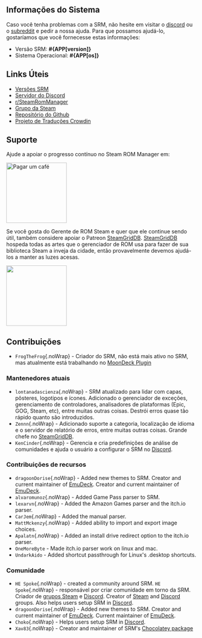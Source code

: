 ## Informações do Sistema

Caso você tenha problemas com a SRM, não hesite em visitar o [discord](https://discord.gg/bnSVJrz) ou o [subreddit](https://www.reddit.com/r/SteamRomManager/) e pedir a nossa ajuda. Para que possamos ajudá-lo, gostaríamos que você fornecesse estas informações:

* Versão SRM: **#{APP[version]}**
* Sistema Operacional: **#{APP[os]}**

## Links Úteis

* [Versões SRM](https://github.com/SteamGridDB/steam-rom-manager/releases)
* [Servidor do Discord](https://discord.gg/bnSVJrz)
* [r/SteamRomManager](https://www.reddit.com/r/SteamRomManager/)
* [Grupo da Steam](https://steamcommunity.com/groups/steamrommanager)
* [Repositório do Github](https://github.com/SteamGridDB/steam-rom-manager)
* [Projeto de Traduções Crowdin](https://crowdin.com/project/steam-rom-manager)

## Suporte

Ajude a apoiar o progresso contínuo no Steam ROM Manager em:

<a href="https://www.buymeacoffee.com/cbartondock">
  <img src="https://raw.githubusercontent.com/SteamGridDB/steam-rom-manager/master/src/assets/images/buy-me-a-coffee.png" alt="Pagar um café" width="160">
</a>

Se você gosta do Gerente de ROM Steam e quer que ele continue sendo útil, também considere apoiar o Patreon [SteamGridDB](https://www.steamgriddb.com/). [SteamGridDB](https://www.steamgriddb.com/) hospeda todas as artes que o gerenciador de ROM usa para fazer de sua biblioteca Steam a inveja da cidade, então provavelmente devemos ajudá-los a manter as luzes acesas.

<a href="https://www.patreon.com/steamgriddb">
    <img src="https://c5.patreon.com/external/logo/become_a_patron_button@2x.png" width="160">
</a>

## Contribuições
* `FrogTheFrog`{.noWrap} - Criador do SRM, não está mais ativo no SRM, mas atualmente está trabalhando no [MoonDeck Plugin](https://github.com/FrogTheFrog/moondeck)

### Mantenedores atuais
* `lontanadascienza`{.noWrap} - SRM atualizado para lidar com capas, pôsteres, logotipos e ícones. Adicionado o gerenciador de exceções, gerenciamento de controladores, analisadores de plataformas (Epic, GOG, Steam, etc), entre muitas outras coisas. Destrói erros quase tão rápido quanto são introduzidos.
* `Zennn`{.noWrap} - Adicionado suporte a categoria, localização de idioma e o servidor de relatório de erros, entre muitas outras coisas. Grande chefe no [SteamGridDB](https://www.steamgriddb.com/).
* `KenCinder`{.noWrap} - Gerencia e cria predefinições de análise de comunidades e ajuda o usuário a configurar o SRM no [Discord](https://discord.gg/bnSVJrz).

### Contribuições de recursos
* `dragoonDorise`{.noWrap} - Added new themes to SRM. Creator and current maintainer of [EmuDeck](https://www.emudeck.com/). Creator and current maintainer of [EmuDeck](https://www.emudeck.com/).
* `alvaromunoz`{.noWrap} - Added Game Pass parser to SRM.
* `lexarvn`{.noWrap} - Added the Amazon Games parser and the itch.io parser.
* `CarJem`{.noWrap} - Added the manual parser.
* `MattMckenzy`{.noWrap} - Added ability to import and export image choices.
* `Apalatn`{.noWrap} - Added an install drive redirect option to the itch.io parser.
* `OneMoreByte` - Made itch.io parser work on linux and mac.
* `UndarkAido` - Added shortcut passthrough for Linux's .desktop shortcuts.

### Comunidade
* `HE Spoke`{.noWrap} - created a community around SRM. `HE Spoke`{.noWrap} - responsável por criar comunidade em torno da SRM. Criador de [grupos Steam](https://steamcommunity.com/groups/steamrommanager) e [Discord](https://discord.gg/bnSVJrz). Creator of [Steam](https://steamcommunity.com/groups/steamrommanager) and [Discord](https://discord.gg/bnSVJrz) groups. Also helps users setup SRM in [Discord](https://discord.gg/bnSVJrz).
* `dragoonDorise`{.noWrap} - Added new themes to SRM. Creator and current maintainer of [EmuDeck](https://www.emudeck.com/). Current maintainer of [EmuDeck](https://www.emudeck.com/).
* `Choko`{.noWrap} - Helps users setup SRM in [Discord](https://discord.gg/bnSVJrz).
* `Xav83`{.noWrap} - Creator and maintainer of SRM's [Chocolatey package](https://community.chocolatey.org/packages/steam-rom-manager)
